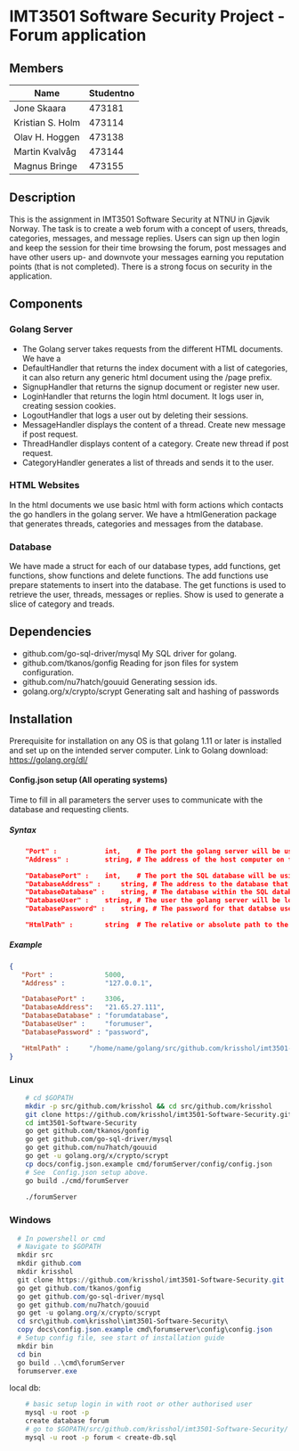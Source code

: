 # IMT3501 Software Security Project - Forum application

## Members
| Name             | Studentno |
| ---------------- | --------- |
| Jone Skaara      | 473181    |
| Kristian S. Holm | 473114    |
| Olav H. Hoggen   | 473138    |
| Martin Kvalvåg   | 473144    |
| Magnus Bringe    | 473155    |

## Description
This is the assignment in IMT3501 Software Security at NTNU in Gjøvik Norway. The task is to create a web forum with a concept of users, threads, categories, messages, and message replies.
Users can sign up then login and keep the session for their time browsing the forum, post messages and have other users up- and downvote your messages earning you reputation points (that is not completed).
There is a strong focus on security in the application.

## Components

### Golang Server
- The Golang server takes requests from the different HTML documents. We have a
- DefaultHandler that returns the index document with a list of categories, it can also return any generic html document using the /page prefix. 
- SignupHandler that returns the signup document or register new user.
- LoginHandler that returns the login html document. It logs user in, creating session cookies.
- LogoutHandler that logs a user out by deleting their sessions. 
- MessageHandler displays the content of a thread. Create new message if post request.
- ThreadHandler displays content of a category. Create new thread if post request.
- CategoryHandler generates a list of threads and sends it to the user.

### HTML Websites
In the html documents we use basic html with form actions which contacts the go handlers in the golang server. We have a htmlGeneration package that generates threads, categories and messages from the database.

### Database 
We have made a struct for each of our database types, add functions, get functions, show functions and delete functions. The add functions use prepare statements to insert into the database. The get functions is used to retrieve the user, threads, messages or replies. Show is used to generate a slice of category and treads.

## Dependencies
- github.com/go-sql-driver/mysql
    My SQL driver for golang.
- github.com/tkanos/gonfig
    Reading for json files for system configuration.
- github.com/nu7hatch/gouuid
    Generating session ids.
- golang.org/x/crypto/scrypt
    Generating salt and hashing of passwords



## Installation
Prerequisite for installation on any OS is that golang 1.11 or later is installed and set up on the intended server computer. 
Link to Golang download: 
https://golang.org/dl/


#### Config.json setup (All operating systems)
Time to fill in all parameters the server uses to communicate with the database and requesting clients.  
##### Syntax
``` json
	"Port" :        	int, 	# The port the golang server will be using.
	"Address" :     	string, # The address of the host computer on the local network.

	"DatabasePort" :	int, 	# The port the SQL database will be using. 
	"DatabaseAddress" :  	string, # The address to the database that the golang server will be using.
	"DatabaseDatabase" : 	string,	# The database within the SQL databse server to use.
	"DatabaseUser" :	string, # The user the golang server will be logging into the database with.
	"DatabasePassword" :	string, # The password for that databse user.

	"HtmlPath" :   		string  # The relative or absolute path to the html folder in the repository containing all the html docs.
```
##### Example
``` json
{
   "Port" :            	5000,
   "Address" :         	"127.0.0.1",

   "DatabasePort" :    	3306,
   "DatabaseAddress":  	"21.65.27.111",
   "DatabaseDatabase" :	"forumdatabase",
   "DatabaseUser" :    	"forumuser",
   "DatabasePassword" :	"password",

   "HtmlPath" :   	"/home/name/golang/src/github.com/krisshol/imt3501-Software-Security/html/"
}
```



### Linux
```bash
    # cd $GOPATH
    mkdir -p src/github.com/krisshol && cd src/github.com/krisshol
    git clone https://github.com/krisshol/imt3501-Software-Security.git
    cd imt3501-Software-Security
    go get github.com/tkanos/gonfig
    go get github.com/go-sql-driver/mysql
    go get github.com/nu7hatch/gouuid
    go get -u golang.org/x/crypto/scrypt
    cp docs/config.json.example cmd/forumServer/config/config.json
    # See  Config.json setup above.
    go build ./cmd/forumServer
     
    ./forumServer
```
### Windows
```powershell
  # In powershell or cmd
  # Navigate to $GOPATH
  mkdir src
  mkdir github.com
  mkdir krisshol
  git clone https://github.com/krisshol/imt3501-Software-Security.git
  go get github.com/tkanos/gonfig
  go get github.com/go-sql-driver/mysql
  go get github.com/nu7hatch/gouuid
  go get -u golang.org/x/crypto/scrypt
  cd src\github.com\krisshol\imt3501-Software-Security\
  copy docs\config.json.example cmd\forumserver\config\config.json
  # Setup config file, see start of installation guide
  mkdir bin
  cd bin
  go build ..\cmd\forumServer
  forumserver.exe
```
  
  
  


local db:
``` bash
    # basic setup login in with root or other authorised user
    mysql -u root -p
    create database forum
    # go to $GOPATH/src/github.com/krisshol/imt3501-Software-Security/
    mysql -u root -p forum < create-db.sql
```
